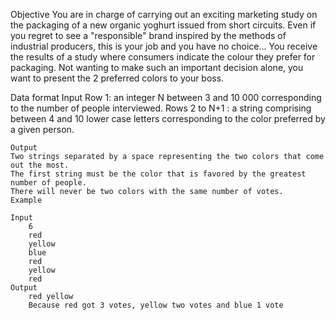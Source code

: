Objective
You are in charge of carrying out an exciting marketing study on the packaging of a new 
organic yoghurt issued from short circuits. Even if you regret to see a "responsible" 
brand inspired by the methods of industrial producers, this is your job and you have no 
choice... You receive the results of a study where consumers indicate the colour they 
prefer for packaging. Not wanting to make such an important decision alone, you want 
to present the 2 preferred colors to your boss.

Data format
Input
    Row 1: an integer N between 3 and 10 000 corresponding to the number of people 
    interviewed. 
    Rows 2 to N+1 : a string comprising between 4 and 10 lower case letters corresponding 
    to the color preferred by a given person.

    Output
    Two strings separated by a space representing the two colors that come out the most. 
    The first string must be the color that is favored by the greatest number of people.
    There will never be two colors with the same number of votes.
    Example

    Input
        6
        red
        yellow
        blue
        red
        yellow
        red
    Output
        red yellow
        Because red got 3 votes, yellow two votes and blue 1 vote